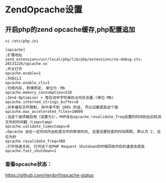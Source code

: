 # ZendOpcache设置

## 开启php的zend opcache缓存,php配置追加
```
vi /etc/php.ini
```

```
[opcache]
;扩展地址
zend_extension=/usr/local/php/lib/php/extensions/no-debug-zts-20131226/opcache.so
;开关打开
opcache.enable=1
;开启CLI
opcache.enable_cli=1
;可用内存, 酌情而定, 单位为：Mb
opcache.memory_consumption=528
;Zend Optimizer + 暂存池中字符串的占内存总量.(单位:MB)
opcache.interned_strings_buffer=8
;对多缓存文件限制, 命中率不到 100% 的话, 可以试着提高这个值
opcache.max_accelerated_files=10000
;当这个选项被启用（设置为1），PHP会在opcache.revalidate_freq设置的时间到达后检测文件的时间戳（timestamp）
opcache.validate_timestamps=0
;Opcache 会在一定时间内去检查文件的修改时间, 这里设置检查的时间周期, 默认为 2, 定位为秒
opcache.revalidate_freq=300
;打开快速关闭, 打开这个在PHP Request Shutdown的时候回收内存的速度会提高
opcache.fast_shutdown=1
```

### 查看opcache状态：
https://github.com/rlerdorf/opcache-status
